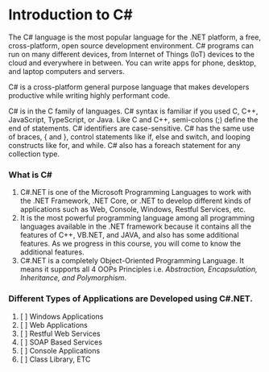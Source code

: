# Introduction to C#

The C# language is the most popular language for the .NET platform, a free, cross-platform, open source development environment. C# programs can run on
many different devices, from Internet of Things (IoT) devices to the cloud and everywhere in between. You can write apps for phone, desktop, and laptop computers and servers.

C# is a cross-platform general purpose language that makes developers productive while writing highly performant code.

C# is in the C family of languages. C# syntax is familiar if you used C, C++, JavaScript, TypeScript, or Java. Like C and C++, semi-colons (;) define the end of statements. C#
identifiers are case-sensitive. C# has the same use of braces, { and }, control statements like if, else and switch, and looping constructs like for, and while. C# also has a foreach statement for any collection type.

### What is C#

1. C#.NET is one of the Microsoft Programming Languages to work with the .NET Framework, .NET Core, or .NET to develop different kinds of applications such as Web, Console, Windows, Restful Services, etc.
2. It is the most powerful programming language among all programming languages available in the .NET framework because it contains all the features of C++, VB.NET, and JAVA, and also has some additional features. As we progress in this course, you will come to know the additional features.
3. C#.NET is a completely Object-Oriented Programming Language. It means it supports all 4 OOPs Principles i.e. _Abstraction, Encapsulation, Inheritance, and Polymorphism_.

### Different Types of Applications are Developed using C#.NET.
1. [ ] Windows Applications
2. [ ] Web Applications
3. [ ] Restful Web Services
4. [ ] SOAP Based Services
5. [ ] Console Applications
6. [ ] Class Library, ETC